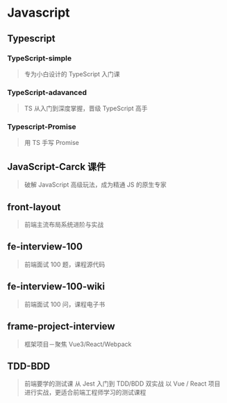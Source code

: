 # Javascript

## Typescript

### TypeScript-simple

> 专为小白设计的 TypeScript 入门课

### TypeScript-adavanced

> TS 从入门到深度掌握，晋级 TypeScript 高手

### Typescript-Promise

> 用 TS 手写 Promise

## JavaScript-Carck 课件

> 破解 JavaScript 高级玩法，成为精通 JS 的原生专家

## front-layout

> 前端主流布局系统进阶与实战

## fe-interview-100

> 前端面试 100 题，课程源代码

## fe-interview-100-wiki

> 前端面试 100 问，课程电子书

## frame-project-interview

> 框架项目－聚焦 Vue3/React/Webpack

## TDD-BDD

> 前端要学的测试课 从 Jest 入门到 TDD/BDD 双实战
> 以 Vue / React 项目进行实战，更适合前端工程师学习的测试课程
